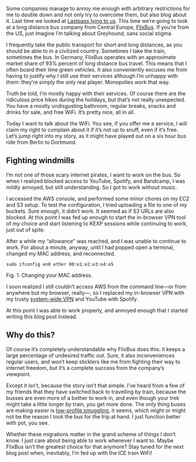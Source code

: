 Some companies manage to annoy me enough with arbitrary restrictions for me to
double down and not only try to overcome them, but also blog about it. Last time
we looked at [Lastpass lying to us](https://blog.veitheller.de/LastPass,_Or:_Dont_You_Tell_Me_I_Cant.html).
This time we’re going to look at a long distance bus company from Central
Europe, [FlixBus](https://flixbus.com). If you’re from the US, just imagine I’m
talking about Greyhound, sans social stigma.

I frequently take the public transport for short and long distances, as you
should be able to in a civilized country. Sometimes I take the train,
sometimes the bus. In Germany, FlixBus operates with an approximate market
share of 93% percent of long distance bus travel. This means that I often board
their lime green vehicles. It also conveniently excuses me from having to
justify why I still use their services although I’m unhappy with them: they’re
simply the only real player. Monopolies work that way.

Truth be told, I’m mostly happy with their services. Of course there are the
ridiculous price hikes during the holidays, but that’s not really unexpected.
You have a mostly undisgusting bathroom, regular breaks, snacks and drinks for
sale, and free WiFi. It’s pretty nice, all in all.

Today I want to talk about the WiFi. You see, if you offer me a service, I will
claim my right to complain about it if it’s not up to snuff, even if it’s free.
Let’s jump right into my story, as it might have played out on a six hour bus
ride from Berlin to Dortmund.

## Fighting windmills

I’m not one of those scary internet pirates, I want to work on the bus. So when
I realized  blocked access to YouTube, Spotify, and Bandcamp, I was mildly
annoyed, but still understanding. So I got to work without music.

I accessed the AWS console, and performed some minor chores on my EC2 and S3
setup. To test the configuration, I tried uploading a file to one of my
buckets. Sure enough, it didn’t work. It seemed as if S3 URLs are also blocked.
At this point I was fed up enough to start the in-browser VPN tool of my choice
and start listening to KEXP sessions while continuing to work, just out of
spite.

After a while my “allowance” was reached, and I was unable to continue to work.
For about a minute, anyway, until I had popped open a terminal, changed my MAC
address, and reconnected.

```
sudo ifconfig en0 ether 00:e1:e2:e3:e4:e5
```
<div class="figure-label">Fig. 1: Changing your MAC address.</div>

I soon realized I still couldn’t access AWS from the command line—or from
anywhere but my browser, really—, so I replaced my in-browser VPN with my
trusty [system-wide VPN](https://tunnelblick.net/) and YouTube with Spotify.

At this point I was able to work properly, and annoyed enough that I started
writing this blog post instead.

## Why do this?

Of course it’s completely understandable why FlixBus does this: it keeps a
large percentage of undesired traffic out. Sure, it also inconveniences regular
users, and won’t keep sticklers like me from fighting their way to internet
freedom, but it’s a complete success from the company’s viewpoint.

Except it isn’t, because the story isn’t that simple. I’ve heard from a few of
my friends that they have switched back to travelling by train, because the
busses are even more of a bother to work in, and even though your trek might
take a little longer by train, you get more done. The only thing buses are
making easier is [low-profile smuggling](https://www.swissinfo.ch/eng/cross-border-challenges_flixbus-puts-cameras-on-coaches-to-fight-drug-smuggling/43883714),
it seems, which might or might not be the reason I took the bus for the trip at
hand. I just function better with pot, you see.

Whether these migrations matter in the grand scheme of things I don’t know. I
just care about being able to work whenever I want to. Maybe FlixBus isn’t the
greatest choice for that anymore? Stay tuned for the next blog post when,
inevitably, I’m fed up with the ICE train WiFi!
